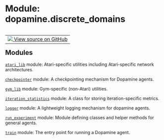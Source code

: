 <div itemscope itemtype="http://developers.google.com/ReferenceObject">
<meta itemprop="name" content="dopamine.discrete_domains" />
<meta itemprop="path" content="Stable" />
</div>

# Module: dopamine.discrete_domains

<!-- Insert buttons and diff -->

<table class="tfo-notebook-buttons tfo-api nocontent" align="left">
<td>
  <a target="_blank" href="https://github.com/google/dopamine/tree/master/dopamine/discrete_domains/__init__.py">
    <img src="https://www.tensorflow.org/images/GitHub-Mark-32px.png" />
    View source on GitHub
  </a>
</td>
</table>

## Modules

[`atari_lib`](../dopamine/discrete_domains/atari_lib.md) module: Atari-specific
utilities including Atari-specific network architectures.

[`checkpointer`](../dopamine/discrete_domains/checkpointer.md) module: A
checkpointing mechanism for Dopamine agents.

[`gym_lib`](../dopamine/discrete_domains/gym_lib.md) module: Gym-specific
(non-Atari) utilities.

[`iteration_statistics`](../dopamine/discrete_domains/iteration_statistics.md)
module: A class for storing iteration-specific metrics.

[`logger`](../dopamine/discrete_domains/logger.md) module: A lightweight logging
mechanism for dopamine agents.

[`run_experiment`](../dopamine/discrete_domains/run_experiment.md) module:
Module defining classes and helper methods for general agents.

[`train`](../dopamine/discrete_domains/train.md) module: The entry point for
running a Dopamine agent.
